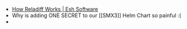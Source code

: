 - [How Reladiff Works | Esh Software](https://eshsoft.com/blog/how-reladiff-works)
- Why is adding ONE SECRET to our [[SMX3]] Helm Chart so painful :(
-